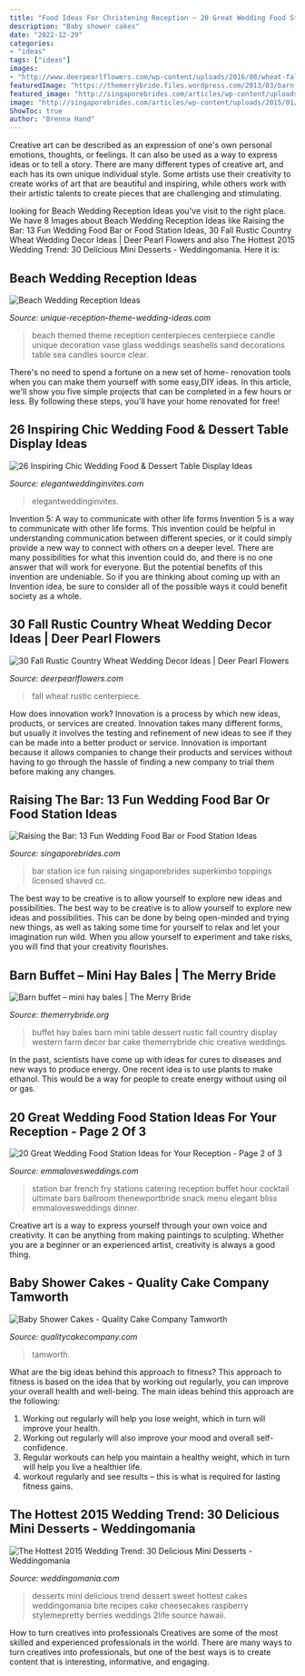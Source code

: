 ```yaml
---
title: "Food Ideas For Christening Reception ~ 20 Great Wedding Food Station Ideas For Your Reception"
description: "Baby shower cakes"
date: "2022-12-29"
categories:
- "ideas"
tags: ["ideas"]
images:
- "http://www.deerpearlflowers.com/wp-content/uploads/2016/08/wheat-fall-wedding-centerpiece.jpg"
featuredImage: "https://themerrybride.files.wordpress.com/2013/03/barn-buffet-mini-hay-bales.jpg"
featured_image: "http://singaporebrides.com/articles/wp-content/uploads/2015/01/Fun-Wedding-Food-Bar-and-Food-Station-Ideas-Ice-Kacang-Bar.jpg"
image: "http://singaporebrides.com/articles/wp-content/uploads/2015/01/Fun-Wedding-Food-Bar-and-Food-Station-Ideas-Ice-Kacang-Bar.jpg"
ShowToc: true
author: "Brenna Hand"
---
```



Creative art can be described as an expression of one's own personal emotions, thoughts, or feelings. It can also be used as a way to express ideas or to tell a story. There are many different types of creative art, and each has its own unique individual style. Some artists use their creativity to create works of art that are beautiful and inspiring, while others work with their artistic talents to create pieces that are challenging and stimulating.

	

		
looking for Beach Wedding Reception Ideas you've visit to the right place. We have 8 Images about Beach Wedding Reception Ideas like Raising the Bar: 13 Fun Wedding Food Bar or Food Station Ideas, 30 Fall Rustic Country Wheat Wedding Decor Ideas | Deer Pearl Flowers and also The Hottest 2015 Wedding Trend: 30 Delicious Mini Desserts - Weddingomania. Here it is:
		
    
## Beach Wedding Reception Ideas

<img loading=lazy src="http://www.unique-reception-theme-wedding-ideas.com/images/beachweddingcenterpieceideas.jpg" onerror="this.onerror=null;this.src='https://tse3.mm.bing.net/th?id=OIP.sJ67CDCmB07gB1ugHcHuMgAAAA&amp;pid=15.1';" alt="Beach Wedding Reception Ideas">

_Source: unique-reception-theme-wedding-ideas.com_

>beach themed theme reception centerpieces centerpiece candle unique decoration vase glass weddings seashells sand decorations table sea candles source clear. 

	

There's no need to spend a fortune on a new set of home- renovation tools when you can make them yourself with some easy,DIY ideas. In this article, we'll show you five simple projects that can be completed in a few hours or less. By following these steps, you'll have your home renovated for free!

    
## 26 Inspiring Chic Wedding Food &amp; Dessert Table Display Ideas

<img loading=lazy src="https://www.elegantweddinginvites.com/wedding-blog/wp-content/uploads/2018/02/Stylish-Florals-Dessert-Table-Decoration.jpg" onerror="this.onerror=null;this.src='https://tse2.mm.bing.net/th?id=OIP.3hsK-wAGSkO5FjsOYfDkCAHaLH&amp;pid=15.1';" alt="26 Inspiring Chic Wedding Food &amp; Dessert Table Display Ideas">

_Source: elegantweddinginvites.com_

>elegantweddinginvites. 

	

Invention 5: A way to communicate with other life forms
Invention 5 is a way to communicate with other life forms. This invention could be helpful in understanding communication between different species, or it could simply provide a new way to connect with others on a deeper level. There are many possibilities for what this invention could do, and there is no one answer that will work for everyone. But the potential benefits of this invention are undeniable. So if you are thinking about coming up with an Invention idea, be sure to consider all of the possible ways it could benefit society as a whole.

    
## 30 Fall Rustic Country Wheat Wedding Decor Ideas | Deer Pearl Flowers

<img loading=lazy src="http://www.deerpearlflowers.com/wp-content/uploads/2016/08/wheat-fall-wedding-centerpiece.jpg" onerror="this.onerror=null;this.src='https://tse1.mm.bing.net/th?id=OIP.Nfu06de0gJMBkuMjh0EofAHaLH&amp;pid=15.1';" alt="30 Fall Rustic Country Wheat Wedding Decor Ideas | Deer Pearl Flowers">

_Source: deerpearlflowers.com_

>fall wheat rustic centerpiece. 

	

How does innovation work?
Innovation is a process by which new ideas, products, or services are created. Innovation takes many different forms, but usually it involves the testing and refinement of new ideas to see if they can be made into a better product or service. Innovation is important because it allows companies to change their products and services without having to go through the hassle of finding a new company to trial them before making any changes.

    
## Raising The Bar: 13 Fun Wedding Food Bar Or Food Station Ideas

<img loading=lazy src="http://singaporebrides.com/articles/wp-content/uploads/2015/01/Fun-Wedding-Food-Bar-and-Food-Station-Ideas-Ice-Kacang-Bar.jpg" onerror="this.onerror=null;this.src='https://tse2.mm.bing.net/th?id=OIP.DH47adAi6j12UnUFMc7I7gHaJ4&amp;pid=15.1';" alt="Raising the Bar: 13 Fun Wedding Food Bar or Food Station Ideas">

_Source: singaporebrides.com_

>bar station ice fun raising singaporebrides superkimbo toppings licensed shaved cc. 

	

The best way to be creative is to allow yourself to explore new ideas and possibilities.
The best way to be creative is to allow yourself to explore new ideas and possibilities. This can be done by being open-minded and trying new things, as well as taking some time for yourself to relax and let your imagination run wild. When you allow yourself to experiment and take risks, you will find that your creativity flourishes.

    
## Barn Buffet – Mini Hay Bales | The Merry Bride

<img loading=lazy src="https://themerrybride.files.wordpress.com/2013/03/barn-buffet-mini-hay-bales.jpg" onerror="this.onerror=null;this.src='https://tse2.mm.bing.net/th?id=OIP.mn1wm8LxymeDWxx6KJNHxgHaLH&amp;pid=15.1';" alt="Barn buffet – mini hay bales | The Merry Bride">

_Source: themerrybride.org_

>buffet hay bales barn mini table dessert rustic fall country display western farm decor bar cake themerrybride chic creative weddings. 

	

In the past, scientists have come up with ideas for cures to diseases and new ways to produce energy. One recent idea is to use plants to make ethanol. This would be a way for people to create energy without using oil or gas.

    
## 20 Great Wedding Food Station Ideas For Your Reception - Page 2 Of 3

<img loading=lazy src="https://emmalovesweddings.com/wp-content/uploads/2017/08/french-fry-wedding-food-station-idea.jpg" onerror="this.onerror=null;this.src='https://tse1.mm.bing.net/th?id=OIP.I91kgp7f_8xi_Wj0SW3TQAHaLG&amp;pid=15.1';" alt="20 Great Wedding Food Station Ideas for Your Reception - Page 2 of 3">

_Source: emmalovesweddings.com_

>station bar french fry stations catering reception buffet hour cocktail ultimate bars ballroom thenewportbride snack menu elegant bliss emmalovesweddings dinner. 

	

Creative art is a way to express yourself through your own voice and creativity. It can be anything from making paintings to sculpting. Whether you are a beginner or an experienced artist, creativity is always a good thing.

    
## Baby Shower Cakes - Quality Cake Company Tamworth

<img loading=lazy src="https://w2d8a5y9.stackpathcdn.com/wp-content/uploads/2019/12/baby-shower-twinkle-star-bear.jpg" onerror="this.onerror=null;this.src='https://tse1.mm.bing.net/th?id=OIP.3ZNBYe3uU40SheV_dGym_AHaHa&amp;pid=15.1';" alt="Baby Shower Cakes - Quality Cake Company Tamworth">

_Source: qualitycakecompany.com_

>tamworth. 

	

What are the big ideas behind this approach to fitness?
This approach to fitness is based on the idea that by working out regularly, you can improve your overall health and well-being. The main ideas behind this approach are the following: 
1) Working out regularly will help you lose weight, which in turn will improve your health. 
2) Working out regularly will also improve your mood and overall self-confidence. 
3) Regular workouts can help you maintain a healthy weight, which in turn will help you live a healthier life. 
4) workout regularly and see results – this is what is required for lasting fitness gains.

    
## The Hottest 2015 Wedding Trend: 30 Delicious Mini Desserts - Weddingomania

<img loading=lazy src="http://i.weddingomania.com/delicious-mini-desserts-24-500x750.jpg" onerror="this.onerror=null;this.src='https://tse2.mm.bing.net/th?id=OIP.HWBkjWjtk0USoG-MdnuMUwHaLH&amp;pid=15.1';" alt="The Hottest 2015 Wedding Trend: 30 Delicious Mini Desserts - Weddingomania">

_Source: weddingomania.com_

>desserts mini delicious trend dessert sweet hottest cakes weddingomania bite recipes cake cheesecakes raspberry stylemepretty berries weddings 2life source hawaii. 

	

How to turn creatives into professionals
Creatives are some of the most skilled and experienced professionals in the world. There are many ways to turn creatives into professionals, but one of the best ways is to create content that is interesting, informative, and engaging.

